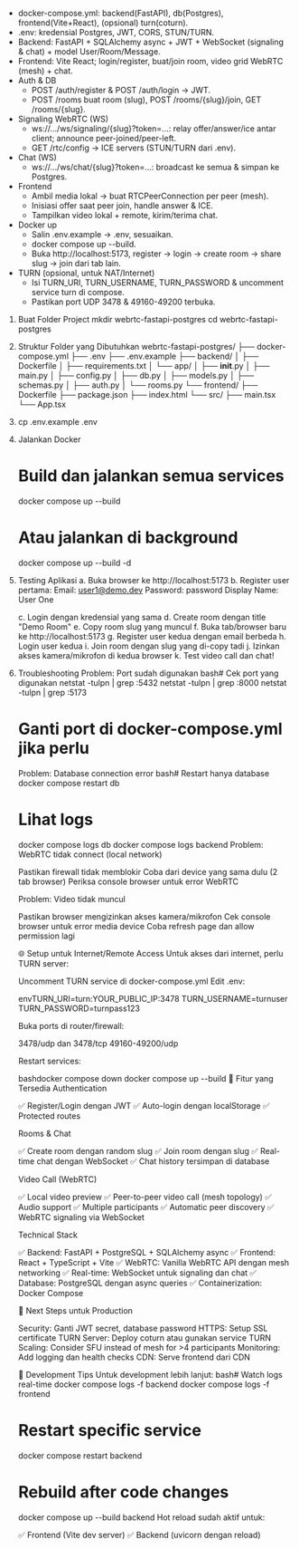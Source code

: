 * docker-compose.yml: backend(FastAPI), db(Postgres), frontend(Vite+React), (opsional) turn(coturn).
* .env: kredensial Postgres, JWT, CORS, STUN/TURN.
* Backend: FastAPI + SQLAlchemy async + JWT + WebSocket (signaling & chat) + model User/Room/Message.
* Frontend: Vite React; login/register, buat/join room, video grid WebRTC (mesh) + chat.
* Auth & DB
   * POST /auth/register & POST /auth/login → JWT.
   * POST /rooms buat room (slug), POST /rooms/{slug}/join, GET /rooms/{slug}.
* Signaling WebRTC (WS)
   * ws://.../ws/signaling/{slug}?token=...: relay offer/answer/ice antar client; announce peer-joined/peer-left.
   * GET /rtc/config → ICE servers (STUN/TURN dari .env).
* Chat (WS)
   * ws://.../ws/chat/{slug}?token=...: broadcast ke semua & simpan ke Postgres.
* Frontend
   * Ambil media lokal → buat RTCPeerConnection per peer (mesh).
   * Inisiasi offer saat peer join, handle answer & ICE.
   * Tampilkan video lokal + remote, kirim/terima chat.
* Docker up
   * Salin .env.example → .env, sesuaikan.
   * docker compose up --build.
   * Buka http://localhost:5173, register → login → create room → share slug → join dari tab lain.
* TURN (opsional, untuk NAT/Internet)
   * Isi TURN_URI, TURN_USERNAME, TURN_PASSWORD & uncomment service turn di compose.
   * Pastikan port UDP 3478 & 49160-49200 terbuka.
 


1. Buat Folder Project
mkdir webrtc-fastapi-postgres
cd webrtc-fastapi-postgres

2. Struktur Folder yang Dibutuhkan
   webrtc-fastapi-postgres/
        ├── docker-compose.yml
        ├── .env
        ├── .env.example
        ├── backend/
        │   ├── Dockerfile
        │   ├── requirements.txt
        │   └── app/
        │       ├── __init__.py
        │       ├── main.py
        │       ├── config.py
        │       ├── db.py
        │       ├── models.py
        │       ├── schemas.py
        │       ├── auth.py
        │       └── rooms.py
        └── frontend/
            ├── Dockerfile
            ├── package.json
            ├── index.html
            └── src/
                ├── main.tsx
                └── App.tsx
3. cp .env.example .env
4. Jalankan Docker
   # Build dan jalankan semua services
      docker compose up --build
    # Atau jalankan di background
    docker compose up --build -d
5. Testing Aplikasi
      a. Buka browser ke http://localhost:5173
      b. Register user pertama:
              Email: user1@demo.dev
              Password: password
              Display Name: User One
      
      c. Login dengan kredensial yang sama
      d. Create room dengan title "Demo Room"
      e. Copy room slug yang muncul
      f. Buka tab/browser baru ke http://localhost:5173
      g. Register user kedua dengan email berbeda
      h. Login user kedua
      i. Join room dengan slug yang di-copy tadi
      j. Izinkan akses kamera/mikrofon di kedua browser
      k. Test video call dan chat!
6. Troubleshooting
       Problem: Port sudah digunakan
      bash# Cek port yang digunakan
      netstat -tulpn | grep :5432
      netstat -tulpn | grep :8000
      netstat -tulpn | grep :5173
      
      # Ganti port di docker-compose.yml jika perlu
      Problem: Database connection error
      bash# Restart hanya database
      docker compose restart db
      
      # Lihat logs
      docker compose logs db
      docker compose logs backend
      Problem: WebRTC tidak connect (local network)
      
      Pastikan firewall tidak memblokir
      Coba dari device yang sama dulu (2 tab browser)
      Periksa console browser untuk error WebRTC
      
      Problem: Video tidak muncul
      
      Pastikan browser mengizinkan akses kamera/mikrofon
      Cek console browser untuk error media device
      Coba refresh page dan allow permission lagi
      
      🌐 Setup untuk Internet/Remote Access
      Untuk akses dari internet, perlu TURN server:
      
      Uncomment TURN service di docker-compose.yml
      Edit .env:
      
      envTURN_URI=turn:YOUR_PUBLIC_IP:3478
      TURN_USERNAME=turnuser
      TURN_PASSWORD=turnpass123
      
      Buka ports di router/firewall:
      
      3478/udp dan 3478/tcp
      49160-49200/udp
      
      
      Restart services:
      
      bashdocker compose down
      docker compose up --build
      📱 Fitur yang Tersedia
      Authentication
      
      ✅ Register/Login dengan JWT
      ✅ Auto-login dengan localStorage
      ✅ Protected routes
      
      Rooms & Chat
      
      ✅ Create room dengan random slug
      ✅ Join room dengan slug
      ✅ Real-time chat dengan WebSocket
      ✅ Chat history tersimpan di database
      
      Video Call (WebRTC)
      
      ✅ Local video preview
      ✅ Peer-to-peer video call (mesh topology)
      ✅ Audio support
      ✅ Multiple participants
      ✅ Automatic peer discovery
      ✅ WebRTC signaling via WebSocket
      
      Technical Stack
      
      ✅ Backend: FastAPI + PostgreSQL + SQLAlchemy async
      ✅ Frontend: React + TypeScript + Vite
      ✅ WebRTC: Vanilla WebRTC API dengan mesh networking
      ✅ Real-time: WebSocket untuk signaling dan chat
      ✅ Database: PostgreSQL dengan async queries
      ✅ Containerization: Docker Compose
      
      🚀 Next Steps untuk Production
      
      Security: Ganti JWT secret, database password
      HTTPS: Setup SSL certificate
      TURN Server: Deploy coturn atau gunakan service TURN
      Scaling: Consider SFU instead of mesh for >4 participants
      Monitoring: Add logging dan health checks
      CDN: Serve frontend dari CDN
      
      📝 Development Tips
      Untuk development lebih lanjut:
      bash# Watch logs real-time
      docker compose logs -f backend
      docker compose logs -f frontend
      
      # Restart specific service
      docker compose restart backend
      
      # Rebuild after code changes
      docker compose up --build backend
      Hot reload sudah aktif untuk:
      
      ✅ Frontend (Vite dev server)
      ✅ Backend (uvicorn dengan reload)
